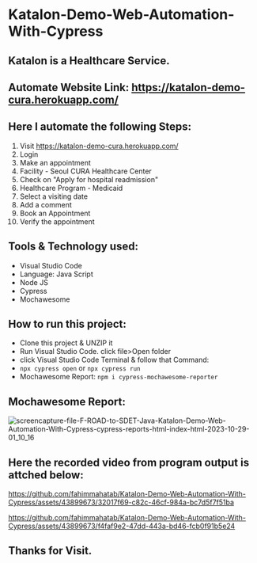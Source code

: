 # Katalon-Demo-Web-Automation-With-Cypress
## Katalon is a Healthcare Service.
## Automate Website Link: https://katalon-demo-cura.herokuapp.com/
## Here I automate the following Steps:
1. Visit https://katalon-demo-cura.herokuapp.com/
2. Login
3. Make an appointment
4. Facility - Seoul CURA Healthcare Center
5. Check on "Apply for hospital readmission"
6. Healthcare Program - Medicaid
7. Select a visiting date
8. Add a comment
7. Book an Appointment
8. Verify the appointment

## Tools & Technology used:
- Visual Studio Code
- Language: Java Script
- Node JS
- Cypress
- Mochawesome

## How to run this project:
- Clone this project & UNZIP it
- Run Visual Studio Code. click file>Open folder 
- click Visual Studio Code Terminal & follow that Command:
- ``` npx cypress open ``` or ``` npx cypress run ```
- Mochawesome Report: ``` npm i cypress-mochawesome-reporter ```

## Mochawesome Report:
![screencapture-file-F-ROAD-to-SDET-Java-Katalon-Demo-Web-Automation-With-Cypress-cypress-reports-html-index-html-2023-10-29-01_10_16](https://github.com/fahimmahatab/Katalon-Demo-Web-Automation-With-Cypress/assets/43899673/4bc69394-70e9-439a-8587-c2c46118a8cc)

## Here the recorded video from program output is attched below:
https://github.com/fahimmahatab/Katalon-Demo-Web-Automation-With-Cypress/assets/43899673/32017f69-c82c-46cf-984a-bc7d5f7f51ba

https://github.com/fahimmahatab/Katalon-Demo-Web-Automation-With-Cypress/assets/43899673/f4faf9e2-47dd-443a-bd46-fcb0f91b5e24

## Thanks for Visit.
